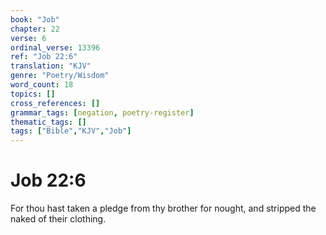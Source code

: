```yaml
---
book: "Job"
chapter: 22
verse: 6
ordinal_verse: 13396
ref: "Job 22:6"
translation: "KJV"
genre: "Poetry/Wisdom"
word_count: 18
topics: []
cross_references: []
grammar_tags: [negation, poetry-register]
thematic_tags: []
tags: ["Bible","KJV","Job"]
---
```


# Job 22:6

For thou hast taken a pledge from thy brother for nought, and stripped the naked of their clothing.
